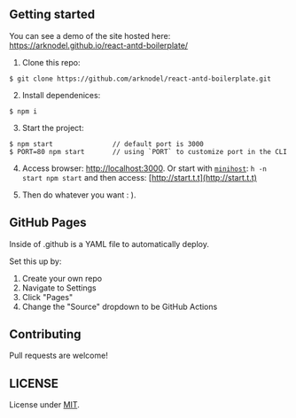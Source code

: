
## Getting started
  You can see a demo of the site hosted here: https://arknodel.github.io/react-antd-boilerplate/

  1. Clone this repo:
  ```
  $ git clone https://github.com/arknodel/react-antd-boilerplate.git
  ```

  2. Install dependenices:
  ```
  $ npm i
  ```

  3. Start the project:
  ```
  $ npm start               // default port is 3000
  $ PORT=80 npm start       // using `PORT` to customize port in the CLI
  ```

  4. Access browser: [http://localhost:3000](http://localhost:3000). Or start with [`minihost`](https://www.npmjs.com/package/minihost):
    ```
    h -n start npm start
    ```
    and then access: [http://start.t.t](http://start.t.t)

  5. Then do whatever you want : ).

## GitHub Pages

  Inside of .github is a YAML file to automatically deploy.

  Set this up by:
  1. Create your own repo
  2. Navigate to Settings
  3. Click "Pages"
  4. Change the "Source" dropdown to be GitHub Actions



## Contributing

Pull requests are welcome!

## LICENSE

License under [MIT](https://github.com/arknodel/react-antd-boilerplate/blob/main/LICENSE).
